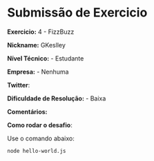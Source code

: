# Submissão de Exercicio

**Exercicio:** 4 - FizzBuzz

**Nickname:** GKeslley

**Nível Técnico:** - Estudante

**Empresa:** - Nenhuma

**Twitter**:

**Dificuldade de Resolução:** - Baixa

**Comentários:**

**Como rodar o desafio**:

Use o comando abaixo:

```bash
node hello-world.js
```
